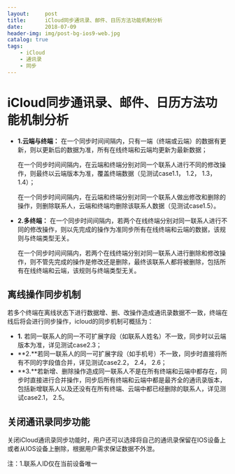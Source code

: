 ```yaml
---
layout:     post
title:      iCloud同步通讯录、邮件、日历方法功能机制分析
date:       2018-07-09
header-img: img/post-bg-ios9-web.jpg
catalog: true
tags:
    - iCloud
    - 通讯录
    - 同步
--- 
```


# iCloud同步通讯录、邮件、日历方法功能机制分析

- **1.云端与终端：**
    在一个同步时间间隔内，只有一端（终端或云端）的数据有更新，则以更新后的数据为准，所有在线终端和云端均更新为最新数据；

  在一个同步时间间隔内，在云端和终端分别对同一个联系人进行不同的修改操作，则最终以云端版本为准，覆盖终端数据（见测试case1.1， 1.2， 1.3， 1.4）；

  在一个同步时间间隔内，在云端和终端分别对同一个联系人做出修改和删除的操作，则删除联系人，云端和终端均删除该联系人数据（见测试case1.5）。
- **2.多终端：**
    在一个同步时间间隔内，若两个在线终端分别对同一联系人进行不同的修改操作，则以先完成的操作为准同步所有在线终端和云端的数据，该规则与终端类型无关。

  在一个同步时间间隔内，若两个在线终端分别对同一联系人进行删除和修改操作，则不管先完成的操作是修改还是删除，最终该联系人都将被删除，包括所有在线终端和云端，该规则与终端类型无关。

## 离线操作同步机制

若多个终端在离线状态下进行数据增、删、改操作造成通讯录数据不一致，终端在线后将会进行同步操作，icloud的同步机制可概括为：
- **1.** 若同一联系人的同一不可扩展字段（如联系人姓名）不一致，同步时以云端版本为准，详见测试case2.3；
- **2.**若同一联系人的同一可扩展字段（如手机号）不一致，同步时直接将所有不同的字段值合并，详见测试case2.2， 2.4， 2.6；
- **3.**若新增、删除操作造成同一联系人不是在所有终端和云端中都存在，同步时直接进行合并操作，同步后所有终端和云端中都是最齐全的通讯录版本，包括新增联系人以及还没有在所有终端、云端中都已经删除的联系人，详见测试case2.1， 2.5。

## 关闭通讯录同步功能

关闭iCloud通讯录同步功能时，用户还可以选择将自己的通讯录保留在IOS设备上或者从IOS设备上删除，根据用户需求保证数据不外泄。

注：1.联系人ID仅在当前设备唯一